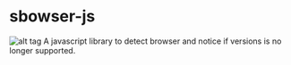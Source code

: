 sbowser-js
==========
![alt tag](http://url/to/img.png)
A javascript library to detect browser and notice if versions is no longer supported.
